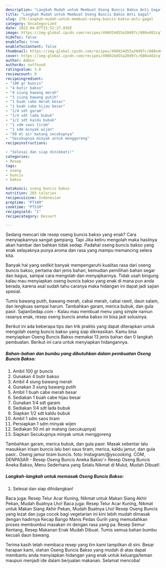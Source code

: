 ```yaml
---
description: "Langkah Mudah untuk Membuat Oseng Buncis Bakso Anti Gagal"
title: "Langkah Mudah untuk Membuat Oseng Buncis Bakso Anti Gagal"
slug: 270-langkah-mudah-untuk-membuat-oseng-buncis-bakso-anti-gagal
category: Uncategorized
date: 2022-04-07T15:52:27.839Z
image: https://img-global.cpcdn.com/recipes/496024d55a20d97c/680x482cq70/oseng-buncis-bakso-foto-resep-utama.jpg
hideToc: false
enableToc: true
enableTocContent: false
thumbnail: https://img-global.cpcdn.com/recipes/496024d55a20d97c/680x482cq70/oseng-buncis-bakso-foto-resep-utama.jpg
cover: https://img-global.cpcdn.com/recipes/496024d55a20d97c/680x482cq70/oseng-buncis-bakso-foto-resep-utama.jpg
author: Admin
authorAv: notfound
ratingvalue: 3.8
reviewcount: 9
recipeingredient:
- "100 gr buncis"
- "4 butir bakso"
- "4 siung bawang merah"
- "3 siung bawang putih"
- "1 buah cabe merah besar"
- "1 buah cabe hijau besar"
- "1/4 sdt garam"
- "1/4 sdt lada bubuk"
- "1/2 sdt kaldu bubuk"
- "1 sdm saos tiram"
- "1 sdm minyak wijen"
- "50 ml air matang secukupnya"
- "Secukupnya minyak untuk menggoreng"
recipeinstructions:

- "Selesai dan siap dinikmati!"
categories:
- Resep
tags:
- oseng
- buncis
- bakso

katakunci: oseng buncis bakso 
nutrition: 203 calories
recipecuisine: Indonesian
preptime: "PT16M"
cooktime: "PT51M"
recipeyield: "1"
recipecategory: Dessert

---
```



Sedang mencari ide resep oseng buncis bakso yang enak? Cara menyiapkannya sangat gampang. Tapi Jika keliru mengolah maka hasilnya akan hambar dan bahkan tidak sedap. Padahal oseng buncis bakso yang enak selayaknya punya aroma dan rasa yang mampu memancing selera kita.


Banyak hal yang sedikit banyak mempengaruhi kualitas rasa dari oseng buncis bakso, pertama dari jenis bahan, kemudian pemilihan bahan segar dan bagus, sampai cara mengolah dan menyajikannya. Tidak usah bingung kalau mau menyiapkan oseng buncis bakso yang enak di mana pun anda berada, karena asal sudah tahu caranya maka hidangan ini dapat jadi sajian spesial.

Tumis bawang putih, bawang merah, cabai merah, cabai rawit, daun salam, dan lengkuas sampai harum. Tambahkan garam, merica bubuk, dan gula pasir. SajianSedap.com - Kalau mau membuat menu yang simple namun rasanya enak, resep oseng buncis aneka bakso ini bisa jadi solusinya.


Berikut ini ada beberapa tips dan trik praktis yang dapat diterapkan untuk mengolah oseng buncis bakso yang siap dikreasikan. Kamu bisa menyiapkan Oseng Buncis Bakso memakai 13 jenis bahan dan 0 langkah pembuatan. Berikut ini cara untuk menyiapkan hidangannya.

<!--inarticleads1-->

##### Bahan-bahan dan bumbu yang dibutuhkan dalam pembuatan Oseng Buncis Bakso:

1. Ambil 100 gr buncis
1. Gunakan 4 butir bakso
1. Ambil 4 siung bawang merah
1. Gunakan 3 siung bawang putih
1. Ambil 1 buah cabe merah besar
1. Sediakan 1 buah cabe hijau besar
1. Gunakan 1/4 sdt garam
1. Sediakan 1/4 sdt lada bubuk
1. Siapkan 1/2 sdt kaldu bubuk
1. Ambil 1 sdm saos tiram
1. Persiapkan 1 sdm minyak wijen
1. Sediakan 50 ml air matang (secukupnya)
1. Siapkan Secukupnya minyak untuk menggoreng


Tambahkan garam, merica bubuk, dan gula pasir. Masak sebentar lalu masukkan irisan buncis lalu beri saus tiram, merica, kaldu jamur, dan gula pasir.. Oseng jamur tiram buncis. foto: Instagram/@yscooking. COM, DENPASAR - Resep Oseng Buncis Aneka Bakso&#39;&gt; Resep Oseng Buncis Aneka Bakso, Menu Sederhana yang Selalu Nikmat di Mulut, Mudah Dibuat!. 

<!--inarticleads2-->

##### Langkah-langkah untuk memasak Oseng Buncis Bakso:


1. Selesai dan siap dihidangkan!

Baca juga: Resep Telur Acar Kuning, Nikmat untuk Makan Siang Akhir Pekan, Mudah Buatnya Lho! Baca juga: Resep Telur Acar Kuning, Nikmat untuk Makan Siang Akhir Pekan, Mudah Buatnya Lho! Resep Oseng Buncis yang lezat dan juga cocok bagi vegetarian ini kini lebih mudah dimasak dengan hadirnya Kecap Bango Manis Pedas Gurih yang memudahkan proses membumbui masakan ini dengan rasa yang pa. Resep Semur Kentang, Resep Makanan Enak Mudah Dibuat. Tumis semua bahan bumbu kecuali daun bawang. 

Terima kasih telah membaca resep yang tim kami tampilkan di sini. Besar harapan kami, olahan Oseng Buncis Bakso yang mudah di atas dapat membantu anda menyiapkan hidangan yang enak untuk keluarga/teman maupun menjadi ide dalam berjualan makanan. Selamat mencoba!
